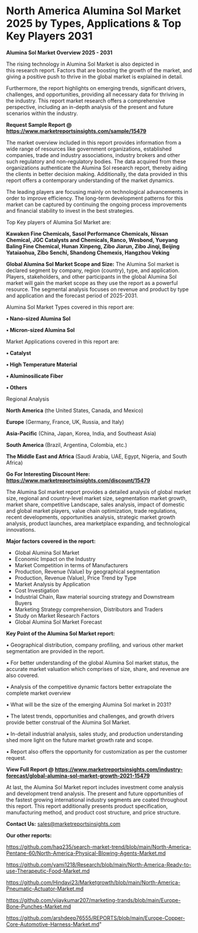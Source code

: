  # North America Alumina Sol Market 2025 by Types, Applications & Top Key Players 2031

<Strong> Alumina Sol Market Overview 2025 - 2031</strong>

The rising technology in Alumina Sol Market is also depicted in this research report. Factors that are boosting the growth of the market, and giving a positive push to thrive in the global market is explained in detail.

Furthermore, the report highlights on emerging trends, significant drivers, challenges, and opportunities, providing all necessary data for thriving in the industry. This report market research offers a comprehensive perspective, including an in-depth analysis of the present and future scenarios within the industry.

<strong>Request Sample Report @ <a href=https://www.marketreportsinsights.com/sample/15479>https://www.marketreportsinsights.com/sample/15479</a></strong>

The market overview included in this report provides information from a wide range of resources like government organizations, established companies, trade and industry associations, industry brokers and other such regulatory and non-regulatory bodies. The data acquired from these organizations authenticate the Alumina Sol research report, thereby aiding the clients in better decision making. Additionally, the data provided in this report offers a contemporary understanding of the market dynamics.

The leading players are focusing mainly on technological advancements in order to improve efficiency. The long-term development patterns for this market can be captured by continuing the ongoing process improvements and financial stability to invest in the best strategies.

Top Key players of Alumina Sol Market are:

<strong>Kawaken Fine Chemicals, Sasol Performance Chemicals, Nissan Chemical, JGC Catalysts and Chemicals, Ranco, Wesbond, Yueyang Baling Fine Chemical, Hunan Xinpeng, Zibo Jiarun, Zibo Jinqi, Beijing Yataiaohua, Zibo Senchi, Shandong Chemexis, Hangzhou Veking</strong>

<strong><b>Global Alumina Sol Market Scope and Size:</b></strong>
The Alumina Sol market is declared segment by company, region (country), type, and application. Players, stakeholders, and other participants in the global Alumina Sol market will gain the market scope as they use the report as a powerful resource. The segmental analysis focuses on revenue and product by type and application and the forecast period of 2025-2031.

Alumina Sol Market Types covered in this report are:

<strong>• Nano-sized Alumina Sol

• Micron-sized Alumina Sol</strong>

Market Applications covered in this report are:

<strong>• Catalyst

• High Temperature Material

• Aluminosilicate Fiber

• Others</strong> 

Regional Analysis

<strong>North America</strong> (the United States, Canada, and Mexico)

<strong>Europe</strong> (Germany, France, UK, Russia, and Italy)

<strong>Asia-Pacific</strong> (China, Japan, Korea, India, and Southeast Asia)

<strong>South America</strong> (Brazil, Argentina, Colombia, etc.)

<strong>The Middle East and Africa</strong> (Saudi Arabia, UAE, Egypt, Nigeria, and South Africa)

<strong>Go For Interesting Discount Here: <a href=https://www.marketreportsinsights.com/discount/15479>https://www.marketreportsinsights.com/discount/15479</a></strong>

The Alumina Sol market report provides a detailed analysis of global market size, regional and country-level market size, segmentation market growth, market share, competitive Landscape, sales analysis, impact of domestic and global market players, value chain optimization, trade regulations, recent developments, opportunities analysis, strategic market growth analysis, product launches, area marketplace expanding, and technological innovations.

<strong><b>Major factors covered in the report:</b></strong>
<ul>
  <li>Global Alumina Sol Market </li>
  <li>Economic Impact on the Industry</li>
  <li>Market Competition in terms of Manufacturers</li>
  <li>Production, Revenue (Value) by geographical segmentation</li>
  <li>Production, Revenue (Value), Price Trend by Type</li>
  <li>Market Analysis by Application</li>
  <li>Cost Investigation</li>
  <li>Industrial Chain, Raw material sourcing strategy and Downstream Buyers</li>
  <li>Marketing Strategy comprehension, Distributors and Traders</li>
  <li>Study on Market Research Factors</li>
  <li>Global Alumina Sol Market Forecast</li>
</ul>

<strong><b>Key Point of the Alumina Sol Market report:</b></strong>

• Geographical distribution, company profiling, and various other market segmentation are provided in the report.

• For better understanding of the global Alumina Sol market status, the accurate market valuation which comprises of size, share, and revenue are also covered.

• Analysis of the competitive dynamic factors better extrapolate the complete market overview

• What will be the size of the emerging Alumina Sol market in 2031?

• The latest trends, opportunities and challenges, and growth drivers provide better construal of the Alumina Sol Market.

• In-detail industrial analysis, sales study, and production understanding shed more light on the future market growth rate and scope.

• Report also offers the opportunity for customization as per the customer request.

<strong><b>View Full Report @ <a href=https://www.marketreportsinsights.com/industry-forecast/global-alumina-sol-market-growth-2021-15479>https://www.marketreportsinsights.com/industry-forecast/global-alumina-sol-market-growth-2021-15479</a></b></strong>


At last, the Alumina Sol Market report includes investment come analysis and development trend analysis. The present and future opportunities of the fastest growing international industry segments are coated throughout this report. This report additionally presents product specification, manufacturing method, and product cost structure, and price structure.

<strong>Contact Us:</strong>
sales@marketreportsinsights.com

<strong>Our other reports:</strong>

<a href=https://github.com/haq235/search-market-trend/blob/main/North-America-Pentane-60/North-America-Physical-Blowing-Agents-Market.md>https://github.com/haq235/search-market-trend/blob/main/North-America-Pentane-60/North-America-Physical-Blowing-Agents-Market.md</a>

<a href=https://github.com/yami1218/Research/blob/main/North-America-Ready-to-use-Therapeutic-Food-Market.md>https://github.com/yami1218/Research/blob/main/North-America-Ready-to-use-Therapeutic-Food-Market.md</a>

<a href=https://github.com/Hindavi23/Marketgrowth/blob/main/North-America-Pneumatic-Actuator-Market.md>https://github.com/Hindavi23/Marketgrowth/blob/main/North-America-Pneumatic-Actuator-Market.md</a>

<a href=https://github.com/vijaykumar207/marketing-trands/blob/main/Europe-Bone-Punches-Market.md>https://github.com/vijaykumar207/marketing-trands/blob/main/Europe-Bone-Punches-Market.md</a>

<a href=https://github.com/arshdeep76555/REPORTS/blob/main/Europe-Copper-Core-Automotive-Harness-Market.md>https://github.com/arshdeep76555/REPORTS/blob/main/Europe-Copper-Core-Automotive-Harness-Market.md</a>"
